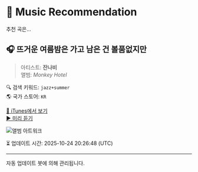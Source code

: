 
# 🎵 Music Recommendation

추천 곡은...

## 🎧 뜨거운 여름밤은 가고 남은 건 볼품없지만  
> 아티스트: **잔나비**  
> 앨범: _Monkey Hotel_  

🔍 검색 키워드: `jazz+summer`  
🌎 국가 스토어: `KR`

[🔗 iTunes에서 보기](https://music.apple.com/kr/album/%EB%9C%A8%EA%B1%B0%EC%9A%B4-%EC%97%AC%EB%A6%84%EB%B0%A4%EC%9D%80-%EA%B0%80%EA%B3%A0-%EB%82%A8%EC%9D%80-%EA%B1%B4-%EB%B3%BC%ED%92%88%EC%97%86%EC%A7%80%EB%A7%8C/1140706507?i=1140706729&uo=4)  
[▶️ 미리 듣기](https://audio-ssl.itunes.apple.com/itunes-assets/AudioPreview221/v4/73/39/69/733969b6-045a-0b80-afe8-c8d78e26781e/mzaf_1405190762129625902.plus.aac.p.m4a)

![앨범 아트워크](https://is1-ssl.mzstatic.com/image/thumb/Music125/v4/30/d9/0b/30d90b00-84b7-4e9b-1452-823049e36d09/COVER-_JANNABI.jpg/100x100bb.jpg)

⏳ 업데이트 시간: 2025-10-24 20:26:48 (UTC)

---
자동 업데이트 봇에 의해 관리됩니다.
